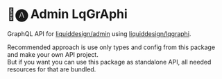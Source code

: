 # 💫🅐 Admin LqGrAphi

GraphQL API for [liquiddesign/admin](https://github.com/liquiddesign/admin) using [liquiddesign/lqgraphi](https://github.com/liquiddesign/lqgraphi).

Recommended approach is use only types and config from this package and make your own API project.<br>
But if you want you can use this package as standalone API, all needed resources for that are bundled.